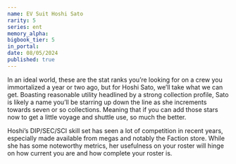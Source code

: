 ```yaml
---
name: EV Suit Hoshi Sato
rarity: 5
series: ent
memory_alpha:
bigbook_tier: 5
in_portal:
date: 08/05/2024
published: true
---
```


In an ideal world, these are the stat ranks you’re looking for on a crew you immortalized a year or two ago, but for Hoshi Sato, we’ll take what we can get. Boasting reasonable utility headlined by a strong collection profile, Sato is likely a name you’ll be starring up down the line as she increments towards seven or so collections. Meaning that if you can add those stars now to get a little voyage and shuttle use, so much the better.

Hoshi’s DIP/SEC/SCI skill set has seen a lot of competition in recent years, especially made available from megas and notably the Faction store. While she has some noteworthy metrics, her usefulness on your roster will hinge on how current you are and how complete your roster is.
